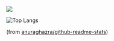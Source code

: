 
<!--
**jm289765/jm289765** is a ✨ _special_ ✨ repository because its `README.md` (this file) appears on your GitHub profile.

Here are some ideas to get you started:

- 🔭 I’m currently working on ...
- 🌱 I’m currently learning ...
- 👯 I’m looking to collaborate on ...
- 🤔 I’m looking for help with ...
- 💬 Ask me about ...
- 📫 How to reach me: ...
- 😄 Pronouns: ...
- ⚡ Fun fact: ...
-->

![](https://github-readme-stats.vercel.app/api?username=jm289765&show_icons=true&theme=transparent)

![Top Langs](https://github-readme-stats.vercel.app/api/top-langs/?username=jm289765&layout=compact)

(from [anuraghazra/github-readme-stats](https://github.com/anuraghazra/github-readme-stats))

